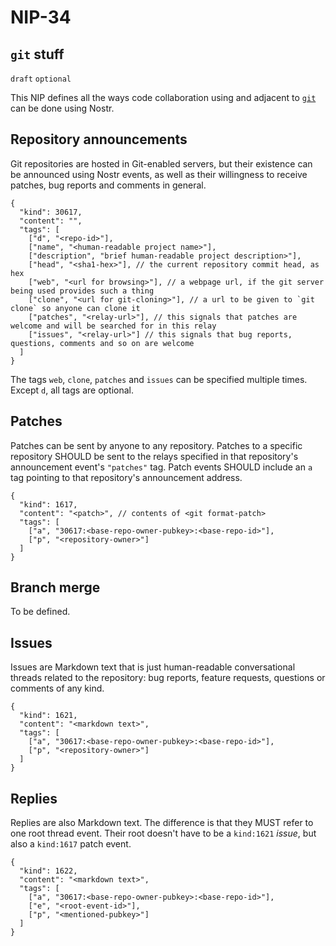 NIP-34
======

`git` stuff
-----------

`draft` `optional`

This NIP defines all the ways code collaboration using and adjacent to [`git`](https://git-scm.com/) can be done using Nostr.

## Repository announcements

Git repositories are hosted in Git-enabled servers, but their existence can be announced using Nostr events, as well as their willingness to receive patches, bug reports and comments in general.

```jsonc
{
  "kind": 30617,
  "content": "",
  "tags": [
    ["d", "<repo-id>"],
    ["name", "<human-readable project name>"],
    ["description", "brief human-readable project description>"],
    ["head", "<sha1-hex>"], // the current repository commit head, as hex
    ["web", "<url for browsing>"], // a webpage url, if the git server being used provides such a thing
    ["clone", "<url for git-cloning>"], // a url to be given to `git clone` so anyone can clone it
    ["patches", "<relay-url>"], // this signals that patches are welcome and will be searched for in this relay
    ["issues", "<relay-url>"] // this signals that bug reports, questions, comments and so on are welcome
  ]
}
```

The tags `web`, `clone`, `patches` and `issues` can be specified multiple times. Except `d`, all tags are optional.

## Patches

Patches can be sent by anyone to any repository. Patches to a specific repository SHOULD be sent to the relays specified in that repository's announcement event's `"patches"` tag. Patch events SHOULD include an `a` tag pointing to that repository's announcement address.

```jsonc
{
  "kind": 1617,
  "content": "<patch>", // contents of <git format-patch>
  "tags": [
    ["a", "30617:<base-repo-owner-pubkey>:<base-repo-id>"],
    ["p", "<repository-owner>"]
  ]
}
```

## Branch merge

To be defined.

## Issues

Issues are Markdown text that is just human-readable conversational threads related to the repository: bug reports, feature requests, questions or comments of any kind.

```jsonc
{
  "kind": 1621,
  "content": "<markdown text>",
  "tags": [
    ["a", "30617:<base-repo-owner-pubkey>:<base-repo-id>"],
    ["p", "<repository-owner>"]
  ]
}
```

## Replies

Replies are also Markdown text. The difference is that they MUST refer to one root thread event. Their root doesn't have to be a `kind:1621` _issue_, but also a `kind:1617` patch event.

```jsonc
{
  "kind": 1622,
  "content": "<markdown text>",
  "tags": [
    ["a", "30617:<base-repo-owner-pubkey>:<base-repo-id>"],
    ["e", "<root-event-id>"],
    ["p", "<mentioned-pubkey>"]
  ]
}
```
